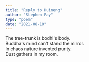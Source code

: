 ```yaml
---
title: "Reply to Huineng"
author: "Stephen Fay"
type: "poem"
date: "2021-08-10"
---
```


<poem>
The tree-trunk is bodhi's body.<br/>
Buddha's mind can't stand the mirror. <br/>
In chaos nature invented purity. <br/>
Dust gathers in my room.<br/>
</poem>
